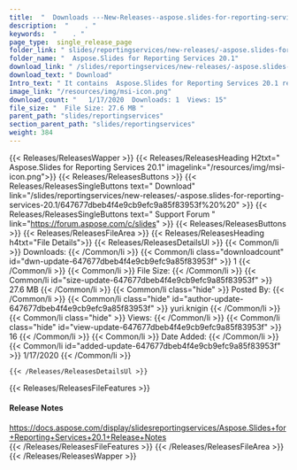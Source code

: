 ```yaml
---
title:  "  Downloads ---New-Releases--aspose.slides-for-reporting-services-20.1 . " 
description:  "    . " 
keywords:  "    . " 
page_type:  single_release_page
folder_link: " slides/reportingservices/new-releases/-aspose.slides-for-reporting-services-20.1/"
folder_name: "  Aspose.Slides for Reporting Services 20.1"
download_link: " /slides/reportingservices/new-releases/-aspose.slides-for-reporting-services-20.1/647677dbeb4f4e9cb9efc9a85f83953f"
download_text: " Download"
Intro_text: " It contains  Aspose.Slides for Reporting Services 20.1 release."
image_link: "/resources/img/msi-icon.png"
download_count: "   1/17/2020  Downloads: 1  Views: 15"
file_size: "  File Size: 27.6 MB "
parent_path: "slides/reportingservices"
section_parent_path: "slides/reportingservices"
weight: 384
---
```


{{< Releases/ReleasesWapper >}}
  {{< Releases/ReleasesHeading H2txt="  Aspose.Slides for Reporting Services 20.1" imagelink="/resources/img/msi-icon.png">}}
  {{< Releases/ReleasesButtons >}}
    {{< Releases/ReleasesSingleButtons text=" Download" link="/slides/reportingservices/new-releases/-aspose.slides-for-reporting-services-20.1/647677dbeb4f4e9cb9efc9a85f83953f%20%20" >}}
    {{< Releases/ReleasesSingleButtons text=" Support Forum " link="https://forum.aspose.com/c/slides" >}}
  {{< Releases/ReleasesButtons >}}
  {{< Releases/ReleasesFileArea >}}
    {{< Releases/ReleasesHeading h4txt="File Details">}}
    {{< Releases/ReleasesDetailsUl >}}
            {{< Common/li  >}} Downloads: {{< /Common/li >}} 
      {{< Common/li class="downloadcount" id="dwn-update-647677dbeb4f4e9cb9efc9a85f83953f" >}} 1 {{< /Common/li >}} 
      {{< Common/li  >}} File Size: {{< /Common/li >}} 
      {{< Common/li id="size-update-647677dbeb4f4e9cb9efc9a85f83953f" >}} 27.6 MB {{< /Common/li >}} 
      {{< Common/li  class="hide" >}} Posted By: {{< /Common/li >}} 
      {{< Common/li class="hide" id="author-update-647677dbeb4f4e9cb9efc9a85f83953f" >}} yuri.knigin {{< /Common/li >}} 
      {{< Common/li class="hide"  >}} Views: {{< /Common/li >}} 
      {{< Common/li class="hide" id="view-update-647677dbeb4f4e9cb9efc9a85f83953f" >}} 16 {{< /Common/li >}} 
      {{< Common/li  >}} Date Added: {{< /Common/li >}} 
      {{< Common/li id="added-update-647677dbeb4f4e9cb9efc9a85f83953f" >}} 1/17/2020 {{< /Common/li >}} 

    {{< /Releases/ReleasesDetailsUl >}}

  {{< Releases/ReleasesFileFeatures >}}
      <h4>Release Notes</h4><div><a href="https://docs.aspose.com/display/slidesreportingservices/Aspose.Slides+for+Reporting+Services+20.1+Release+Notes">https://docs.aspose.com/display/slidesreportingservices/Aspose.Slides+for+Reporting+Services+20.1+Release+Notes</a></div>
  {{< /Releases/ReleasesFileFeatures >}}
 {{< /Releases/ReleasesFileArea >}}
{{< /Releases/ReleasesWapper >}}


